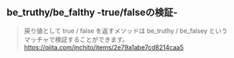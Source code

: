 ## be_truthy/be_falthy -true/falseの検証-

> 戻り値として true / false を返すメソッドは be_truthy / be_falsey というマッチャで検証することができます。
https://qiita.com/jnchito/items/2e79a1abe7cd8214caa5
